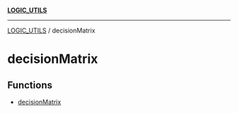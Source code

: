 [**LOGIC_UTILS**](../README.md)

***

[LOGIC_UTILS](../README.md) / decisionMatrix

# decisionMatrix

## Functions

- [decisionMatrix](functions/decisionMatrix.md)
